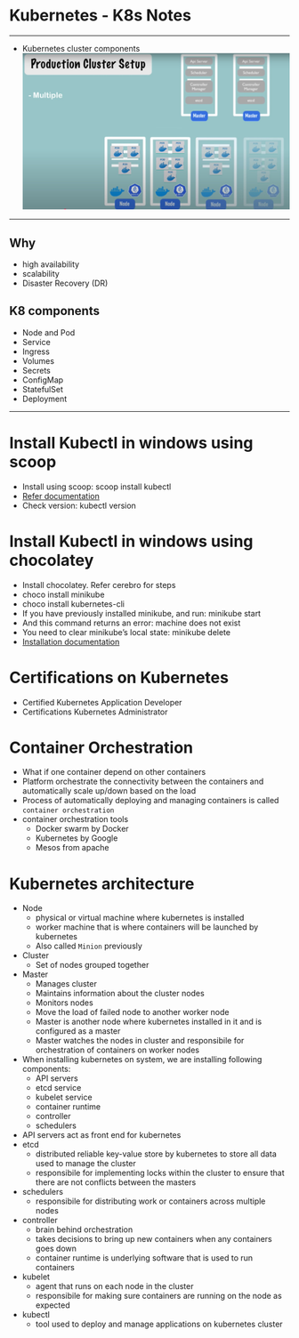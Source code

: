# Kubernetes - K8s Notes
---
* Kubernetes cluster components\
![picture](img/kubernetes-cluster-components.jpg)
---
## Why
* high availability
* scalability
* Disaster Recovery (DR)

## K8 components
* Node and Pod
* Service
* Ingress
* Volumes
* Secrets
* ConfigMap
* StatefulSet
* Deployment
---
# Install Kubectl in windows using scoop
* Install using scoop: scoop install kubectl
* [Refer documentation](https://kubernetes.io/docs/tasks/tools/install-kubectl/#install-kubectl-on-windows)
* Check version: kubectl version

# Install Kubectl in windows using chocolatey
* Install chocolatey. Refer cerebro for steps
* choco install minikube
* choco install kubernetes-cli
* If you have previously installed minikube, and run: minikube start
* And this command returns an error: machine does not exist
* You need to clear minikube’s local state: minikube delete
* [Installation documentation](https://kubernetes.io/docs/tasks/tools/install-minikube/)

# Certifications on Kubernetes
* Certified Kubernetes Application Developer
* Certifications Kubernetes Administrator

# Container Orchestration
* What if one container depend on other containers
* Platform orchestrate the connectivity between the containers and automatically scale up/down based on the load
* Process of automatically deploying and managing containers is called `container orchestration`
* container orchestration tools
	* Docker swarm by Docker
	* Kubernetes by Google
	* Mesos from apache

# Kubernetes architecture
* Node
	* physical or virtual machine where kubernetes is installed
	* worker machine that is where containers will be launched by kubernetes
	* Also called `Minion` previously
* Cluster
	* Set of nodes grouped together
* Master
	* Manages cluster
	* Maintains information about the cluster nodes
	* Monitors nodes
	* Move the load of failed node to another worker node
	* Master is another node where kubernetes installed in it and is configured as a master
	* Master watches the nodes in cluster and responsibile for orchestration of containers on worker nodes
* When installing kubernetes on system, we are installing following components:
	* API servers
	* etcd service
	* kubelet service
	* container runtime
	* controller
	* schedulers
* API servers act as front end for kubernetes
* etcd
	* distributed reliable key-value store by kubernetes to store all data used to manage the cluster
	* responsibile for implementing locks within the cluster to ensure that there are not conflicts between the masters
* schedulers
	* responsibile for distributing work or containers across multiple nodes
* controller
	* brain behind orchestration
	* takes decisions to bring up new containers when any containers goes down
	* container runtime is underlying software that is used to run containers
* kubelet
	* agent that runs on each node in the cluster
	* responsibile for making sure containers are running on the node as expected
* kubectl
	* tool used to deploy and manage applications on kubernetes cluster
